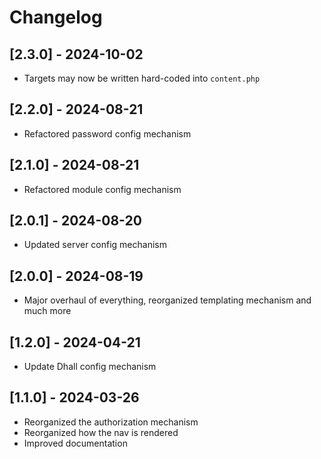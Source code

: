 # Changelog

## [2.3.0] - 2024-10-02
- Targets may now be written hard-coded into `content.php`

## [2.2.0] - 2024-08-21
- Refactored password config mechanism

## [2.1.0] - 2024-08-21
- Refactored module config mechanism

## [2.0.1] - 2024-08-20
- Updated server config mechanism

## [2.0.0] - 2024-08-19
- Major overhaul of everything, reorganized templating mechanism and much more

## [1.2.0] - 2024-04-21
- Update Dhall config mechanism

## [1.1.0] - 2024-03-26
- Reorganized the authorization mechanism
- Reorganized how the nav is rendered
- Improved documentation